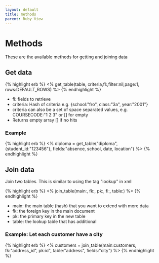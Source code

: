 ```yaml
---
layout: default
title: methods
parent: Ruby View
---
```

# Methods
These are the available methods for getting and joining data

## Get data
{% highlight erb %}
<% get_table(table, criteria,fl:,filter:nil,page:1, rows:DEFAULT_ROWS) %>
{% endhighlight %}
- fl: fields to retrieve
- criteria: Hash of criteria e.g. {school:"fro", class:"3a", year:"2001"}
- criteria can also be a set of space separated values, e.g. COURSECODE:"1 2 3" or [] for empty
- Returns empty array [] if no hits

### Example
{% highlight erb %}
<% diploma = get_table("diploma", {student_id:"123456"}, fields:"absence, school, date, location") %>
{% endhighlight %}

## Join data
Join two tables. This is similar to using the tag "lookup" in xml

{% highlight erb %}
<% join_table(main:, fk:, pk:, fl:, table:) %>
{% endhighlight %}
- main: the main table (hash) that you want to extend with more data
- fk: the foreign key in the main document
- pk: the primary key in the new table
- table: the lookup table that has additional

### Example: Let each customer have a city
{% highlight erb %}
<% customers = join_table(main:customers, fk:"address_id", pk:id", table:"address", fields:"city") %>
{% endhighlight %}

